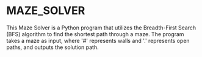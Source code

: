 # MAZE_SOLVER
This Maze Solver is a Python program that utilizes the Breadth-First Search (BFS) algorithm to find the shortest path through a maze. The program takes a maze as input, where '#' represents walls and '.' represents open paths, and outputs the solution path.
